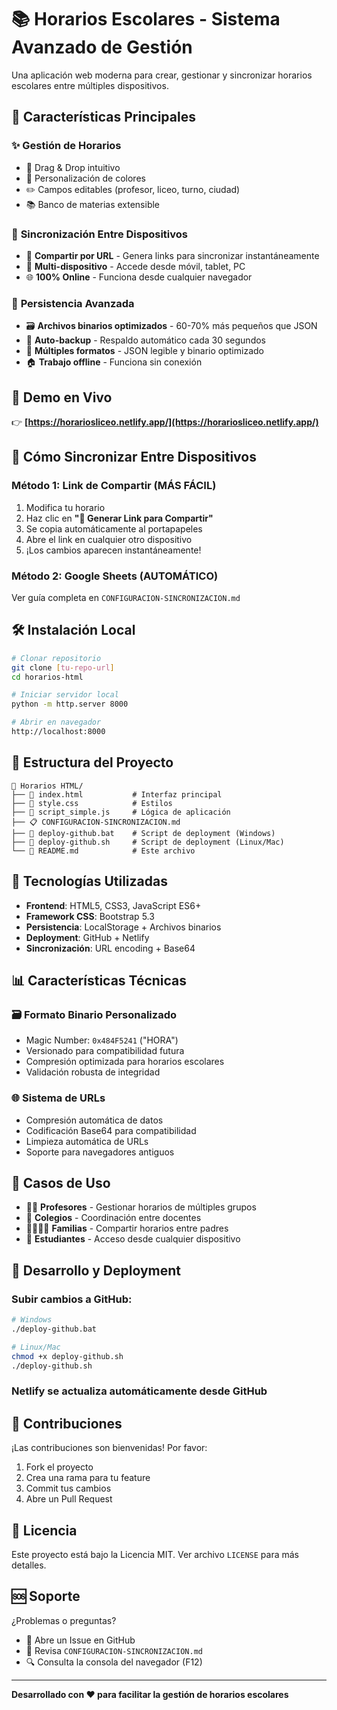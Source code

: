 # 📚 Horarios Escolares - Sistema Avanzado de Gestión

Una aplicación web moderna para crear, gestionar y sincronizar horarios escolares entre múltiples dispositivos.

## 🌟 Características Principales

### ✨ **Gestión de Horarios**
- 🎯 Drag & Drop intuitivo
- 🎨 Personalización de colores
- ✏️ Campos editables (profesor, liceo, turno, ciudad)
- 📚 Banco de materias extensible

### 🔄 **Sincronización Entre Dispositivos**
- 🔗 **Compartir por URL** - Genera links para sincronizar instantáneamente
- 📱 **Multi-dispositivo** - Accede desde móvil, tablet, PC
- 🌐 **100% Online** - Funciona desde cualquier navegador

### 💾 **Persistencia Avanzada**
- 🗃️ **Archivos binarios optimizados** - 60-70% más pequeños que JSON
- 💾 **Auto-backup** - Respaldo automático cada 30 segundos
- 📄 **Múltiples formatos** - JSON legible y binario optimizado
- 🏠 **Trabajo offline** - Funciona sin conexión

## 🚀 Demo en Vivo

👉 **[https://horariosliceo.netlify.app/](https://horariosliceo.netlify.app/)**

## 📱 Cómo Sincronizar Entre Dispositivos

### Método 1: Link de Compartir (MÁS FÁCIL)
1. Modifica tu horario
2. Haz clic en **"🔗 Generar Link para Compartir"**
3. Se copia automáticamente al portapapeles
4. Abre el link en cualquier otro dispositivo
5. ¡Los cambios aparecen instantáneamente!

### Método 2: Google Sheets (AUTOMÁTICO)
Ver guía completa en `CONFIGURACION-SINCRONIZACION.md`

## 🛠️ Instalación Local

```bash
# Clonar repositorio
git clone [tu-repo-url]
cd horarios-html

# Iniciar servidor local
python -m http.server 8000

# Abrir en navegador
http://localhost:8000
```

## 📂 Estructura del Proyecto

```
📁 Horarios HTML/
├── 📄 index.html           # Interfaz principal
├── 🎨 style.css            # Estilos
├── 🔧 script_simple.js     # Lógica de aplicación
├── 📋 CONFIGURACION-SINCRONIZACION.md
├── 🚀 deploy-github.bat    # Script de deployment (Windows)
├── 🚀 deploy-github.sh     # Script de deployment (Linux/Mac)
└── 📖 README.md            # Este archivo
```

## 🔧 Tecnologías Utilizadas

- **Frontend**: HTML5, CSS3, JavaScript ES6+
- **Framework CSS**: Bootstrap 5.3
- **Persistencia**: LocalStorage + Archivos binarios
- **Deployment**: GitHub + Netlify
- **Sincronización**: URL encoding + Base64

## 📊 Características Técnicas

### 🗃️ **Formato Binario Personalizado**
- Magic Number: `0x484F5241` ("HORA")
- Versionado para compatibilidad futura
- Compresión optimizada para horarios escolares
- Validación robusta de integridad

### 🌐 **Sistema de URLs**
- Compresión automática de datos
- Codificación Base64 para compatibilidad
- Limpieza automática de URLs
- Soporte para navegadores antiguos

## 🎯 Casos de Uso

- 👨‍🏫 **Profesores** - Gestionar horarios de múltiples grupos
- 🏫 **Colegios** - Coordinación entre docentes
- 👨‍👩‍👧‍👦 **Familias** - Compartir horarios entre padres
- 📱 **Estudiantes** - Acceso desde cualquier dispositivo

## 🔄 Desarrollo y Deployment

### Subir cambios a GitHub:
```bash
# Windows
./deploy-github.bat

# Linux/Mac
chmod +x deploy-github.sh
./deploy-github.sh
```

### Netlify se actualiza automáticamente desde GitHub

## 🤝 Contribuciones

¡Las contribuciones son bienvenidas! Por favor:

1. Fork el proyecto
2. Crea una rama para tu feature
3. Commit tus cambios
4. Abre un Pull Request

## 📄 Licencia

Este proyecto está bajo la Licencia MIT. Ver archivo `LICENSE` para más detalles.

## 🆘 Soporte

¿Problemas o preguntas?
- 📧 Abre un Issue en GitHub
- 📖 Revisa `CONFIGURACION-SINCRONIZACION.md`
- 🔍 Consulta la consola del navegador (F12)

---

**Desarrollado con ❤️ para facilitar la gestión de horarios escolares**